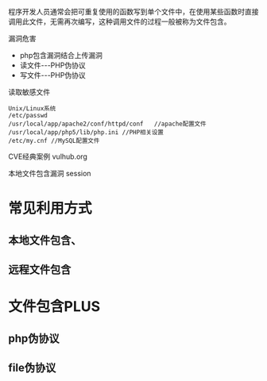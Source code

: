 程序开发人员通常会把可重复使用的函数写到单个文件中，在使用某些函数时直接调用此文件，无需再次编写，这种调用文件的过程一般被称为文件包含。


漏洞危害
- php包含漏洞结合上传漏洞
- 读文件---PHP伪协议
- 写文件---PHP伪协议

读取敏感文件

```
Unix/Linux系统
/etc/passwd
/usr/local/app/apache2/conf/httpd/conf   //apache配置文件
/usr/local/app/php5/lib/php.ini //PHP相关设置
/etc/my.cnf //MySQL配置文件
```





CVE经典案例
vulhub.org

本地文件包含漏洞
session



# 常见利用方式


## 本地文件包含、






## 远程文件包含





# 文件包含PLUS



## php伪协议







## file伪协议
